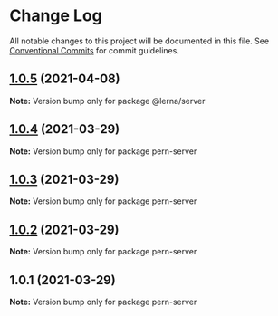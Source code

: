 # Change Log

All notable changes to this project will be documented in this file.
See [Conventional Commits](https://conventionalcommits.org) for commit guidelines.

## [1.0.5](https://github.com/AlexisPell/Clean-code-rest-model/compare/v1.0.4...v1.0.5) (2021-04-08)

**Note:** Version bump only for package @lerna/server





## [1.0.4](https://github.com/AlexisPell/Clean-code-rest-model/compare/v1.0.1...v1.0.4) (2021-03-29)

**Note:** Version bump only for package pern-server





## [1.0.3](https://github.com/AlexisPell/Clean-code-rest-model/compare/v1.0.1...v1.0.3) (2021-03-29)

**Note:** Version bump only for package pern-server





## [1.0.2](https://github.com/AlexisPell/Clean-code-rest-model/compare/v1.0.1...v1.0.2) (2021-03-29)

**Note:** Version bump only for package pern-server





## 1.0.1 (2021-03-29)

**Note:** Version bump only for package pern-server
